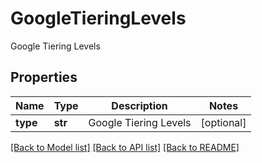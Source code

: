 # GoogleTieringLevels

Google Tiering Levels

## Properties
Name | Type | Description | Notes
------------ | ------------- | ------------- | -------------
**type** | **str** | Google Tiering Levels | [optional] 

[[Back to Model list]](../README.md#documentation-for-models) [[Back to API list]](../README.md#documentation-for-api-endpoints) [[Back to README]](../README.md)


